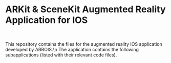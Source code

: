 <h1>ARKit & SceneKit Augmented Reality Application for IOS</h1>
<br>
<p>This repository contains the files for the augmented reality IOS application developed by ARBOIS.\n
The application contains the following subapplications (listed with their relevant code files).</p>
